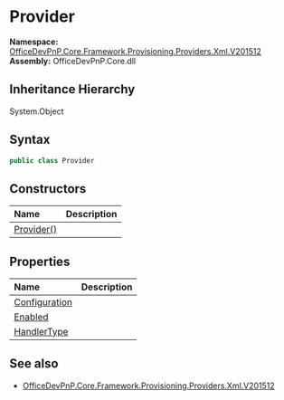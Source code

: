 # Provider
  

**Namespace:** [OfficeDevPnP.Core.Framework.Provisioning.Providers.Xml.V201512](OfficeDevPnP.Core.Framework.Provisioning.Providers.Xml.V201512.md)  
**Assembly:** OfficeDevPnP.Core.dll  
## Inheritance Hierarchy
System.Object  

## Syntax
```C#
public class Provider
```
## Constructors
|**Name**|**Description**|
|:-----|:-----|
| [Provider()](OfficeDevPnP.Core.Framework.Provisioning.Providers.Xml.V201512.Provider.ctor1.md) | 
## Properties
|**Name**|**Description**|
|:-----|:-----|
| [Configuration](OfficeDevPnP.Core.Framework.Provisioning.Providers.Xml.V201512.Provider.Configuration.md) | 
| [Enabled](OfficeDevPnP.Core.Framework.Provisioning.Providers.Xml.V201512.Provider.Enabled.md) | 
| [HandlerType](OfficeDevPnP.Core.Framework.Provisioning.Providers.Xml.V201512.Provider.HandlerType.md) | 
## See also
- [OfficeDevPnP.Core.Framework.Provisioning.Providers.Xml.V201512](OfficeDevPnP.Core.Framework.Provisioning.Providers.Xml.V201512.md)
